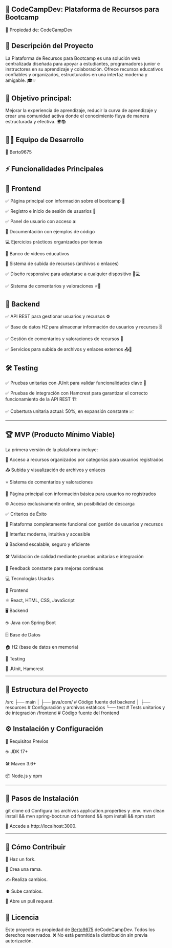 ## 🚀 CodeCampDev: Plataforma de Recursos para Bootcamp

🔹 Propiedad de: CodeCampDev

## 📝 Descripción del Proyecto

La Plataforma de Recursos para Bootcamp es una solución web centralizada diseñada para apoyar a estudiantes, programadores junior e instructores en su aprendizaje y colaboración. Ofrece recursos educativos confiables y organizados, estructurados en una interfaz moderna y amigable. 🎓💡

## 🎯 Objetivo principal:

Mejorar la experiencia de aprendizaje, reducir la curva de aprendizaje y crear una comunidad activa donde el conocimiento fluya de manera estructurada y efectiva. 🌍📚

## 👨‍💻 Equipo de Desarrollo

👤 Berto9675

## ⚡ Funcionalidades Principales

## 🎨 Frontend

✅ Página principal con información sobre el bootcamp 🏫

✅ Registro e inicio de sesión de usuarios 🔐

✅ Panel de usuario con acceso a:

📜 Documentación con ejemplos de código

💻 Ejercicios prácticos organizados por temas

🎥 Banco de videos educativos

📂 Sistema de subida de recursos (archivos o enlaces)

✅ Diseño responsive para adaptarse a cualquier dispositivo 📱💻

✅ Sistema de comentarios y valoraciones ⭐💬


## 🔧 Backend

✅ API REST para gestionar usuarios y recursos ⚙️

✅ Base de datos H2 para almacenar información de usuarios y recursos 🗄️

✅ Gestión de comentarios y valoraciones de recursos 📝

✅ Servicios para subida de archivos y enlaces externos 📤🔗



## 🛠️ Testing

✅ Pruebas unitarias con JUnit para validar funcionalidades clave 🧪

✅ Pruebas de integración con Hamcrest para garantizar el correcto funcionamiento de la API REST 🏗️

✅ Cobertura unitaria actual: 50%, en expansión constante 📈

---

## 🏆 MVP (Producto Mínimo Viable)

La primera versión de la plataforma incluye:

📂 Acceso a recursos organizados por categorías para usuarios registrados

📤 Subida y visualización de archivos y enlaces

⭐ Sistema de comentarios y valoraciones

📌 Página principal con información básica para usuarios no registrados

🌐 Acceso exclusivamente online, sin posibilidad de descarga

✅ Criterios de Éxito

🚀 Plataforma completamente funcional con gestión de usuarios y recursos

🎨 Interfaz moderna, intuitiva y accesible

🔒 Backend escalable, seguro y eficiente

🛠️ Validación de calidad mediante pruebas unitarias e integración

🔄 Feedback constante para mejoras continuas

💻 Tecnologías Usadas

🎨 Frontend

⚛️ React, HTML, CSS, JavaScript

🖥️ Backend

☕ Java con Spring Boot

🗄️ Base de Datos

🏠 H2 (base de datos en memoria)

🔬 Testing

🧪 JUnit, Hamcrest

---

## 📂 Estructura del Proyecto

/src
├── main
│   ├── java/com/    # Código fuente del backend
│   ├── resources      # Configuración y archivos estáticos
└── test              # Tests unitarios y de integración
/frontend             # Código fuente del frontend

## ⚙️ Instalación y Configuración

📌 Requisitos Previos

☕ JDK 17+

🛠️ Maven 3.6+

📦 Node.js y npm

---

## 🔽 Pasos de Instalación

git clone <URL-DEL-REPOSITORIO>
cd <NOMBRE-DEL-REPOSITORIO>
Configura los archivos application.properties y .env.
mvn clean install && mvn spring-boot:run
cd frontend && npm install && npm start

🔗 Accede a http://localhost:3000.

---

## 🤝 Cómo Contribuir

🍴 Haz un fork.

🌿 Crea una rama.

✍️ Realiza cambios.

⬆️ Sube cambios.

🔄 Abre un pull request.

## 🔐 Licencia

Este proyecto es propiedad de [Berto9675](https://github.com/berto9675) deCodeCampDev. Todos los derechos reservados. ❌ No está permitida la distribución sin previa autorización.
